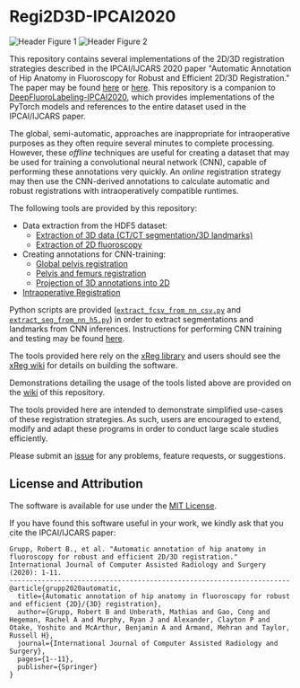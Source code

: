 # Regi2D3D-IPCAI2020
![Header Figure 1](https://github.com/rg2/Regi2D3D-IPCAI2020/wiki/images/intraop_meth_3_pelvis_femurs_edges.gif)
![Header Figure 2](https://github.com/rg2/Regi2D3D-IPCAI2020/wiki/images/intraop_meth_3_pelvis_femurs_mov.gif)

This repository contains several implementations of the 2D/3D registration strategies described in the IPCAI/IJCARS 2020 paper "Automatic Annotation of Hip Anatomy in Fluoroscopy for Robust and Efficient 2D/3D Registration."
The paper may be found [here](https://arxiv.org/abs/1911.07042) or [here](https://doi.org/10.1007/s11548-020-02162-7).
This repository is a companion to [DeepFluoroLabeling-IPCAI2020](https://github.com/rg2/DeepFluoroLabeling-IPCAI2020), which provides implementations of the PyTorch models and references to the entire dataset used in the IPCAI/IJCARS paper.

The global, semi-automatic, approaches are inappropriate for intraoperative purposes as they often require several minutes to complete processing.
However, these *offline* techniques are useful for creating a dataset that may be used for training a convolutional neural network (CNN), capable of performing these annotations very quickly.
An *online* registration strategy may then use the CNN-derived annotations to calculate automatic and robust registrations with intraoperatively compatible runtimes.

The following tools are provided by this repository:
  * Data extraction from the HDF5 dataset:
    * [Extraction of 3D data (CT/CT segmentation/3D landmarks)](apps/extract_3d_data_from_large_h5)
    * [Extraction of 2D fluoroscopy](apps/extract_proj_data_from_large_h5)
  * Creating annotations for CNN-training:
    * [Global pelvis registration](apps/global_pelvis_regi)
    * [Pelvis and femurs registration](apps/global_femurs_pelvis_regi)
    * [Projection of 3D annotations into 2D](apps/proj_3d_labels_into_2d)
  * [Intraoperative Registration](apps/intraop_pelvis_femurs_regi)

Python scripts are provided ([`extract_fcsv_from_nn_csv.py`](extract_fcsv_from_nn_csv.py) and [`extract_seg_from_nn_h5.py`](extract_seg_from_nn_h5.py)) in order to extract segmentations and landmarks from CNN inferences.
Instructions for performing CNN training and testing may be found [here](https://github.com/rg2/DeepFluoroLabeling-IPCAI2020/tree/master/train_test_code).

The tools provided here rely on the [xReg library](https://github.com/rg2/xreg) and users should see the [xReg wiki](https://github.com/rg2/xreg/wiki) for details on building the software.

Demonstrations detailing the usage of the tools listed above are provided on the [wiki](https://github.com/rg2/Regi2D3D-IPCAI2020/wiki) of this repository. 

The tools provided here are intended to demonstrate simplified use-cases of these registration strategies.
As such, users are encouraged to extend, modify and adapt these programs in order to conduct large scale studies efficiently.

Please submit an [issue](https://github.com/rg2/Regi2D3D-IPCAI2020/issues) for any problems, feature requests, or suggestions.

## License and Attribution
The software is available for use under the [MIT License](LICENSE).

If you have found this software useful in your work, we kindly ask that you cite the IPCAI/IJCARS paper:
```
Grupp, Robert B., et al. "Automatic annotation of hip anatomy in fluoroscopy for robust and efficient 2D/3D registration." International Journal of Computer Assisted Radiology and Surgery (2020): 1-11.
----------------------------------------------------------------------
@article{grupp2020automatic,
  title={Automatic annotation of hip anatomy in fluoroscopy for robust and efficient {2D}/{3D} registration},
  author={Grupp, Robert B and Unberath, Mathias and Gao, Cong and Hegeman, Rachel A and Murphy, Ryan J and Alexander, Clayton P and Otake, Yoshito and McArthur, Benjamin A and Armand, Mehran and Taylor, Russell H},
  journal={International Journal of Computer Assisted Radiology and Surgery},
  pages={1--11},
  publisher={Springer}
}
```
